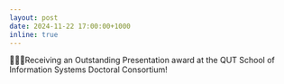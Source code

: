 ```yaml
---
layout: post
date: 2024-11-22 17:00:00+1000
inline: true
---
```


🎉🎉🎉Receiving an Outstanding Presentation award at the QUT School of Information Systems Doctoral Consortium!
